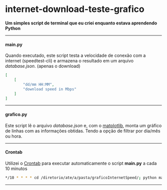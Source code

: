 # internet-download-teste-grafico

**Um simples script de terminal que eu criei enquanto estava aprendendo Python**

---
#### main.py
Quando executado, este script testa a velocidade de conexão com a internet (speedtest-cli) e armazena o resultado em um arquivo *database.json*. (apenas o download)
```json
[
    [
        "dd/mm HH:MM",
        "download speed in Mbps"
    ]
]
```

---
#### grafico.py
Este script lê o arquivo *database.json* e, com o [matplotlib](https://matplotlib.org/ "matplotlib"), monta um gráfico de linhas com as informações obtidas. Tendo a opção de filtrar por dia/mês ou hora.


---
#### Crontab
Utilizei o [Crontab](https://pt.wikipedia.org/wiki/Crontab "Crontab") para executar automaticamente o script **main.py** a cada 10 minutos

```bash
*/10 * * * * cd /diretorio/ate/a/pasta/graficoInternetSpeed/; python main.py
```

---